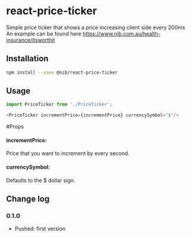 # react-price-ticker

Simple price ticker that shows a price increasing client side every 200ms
An example can be found here https://www.nib.com.au/health-insurance/itsworthit

## Installation

```bash
npm install --save @nib/react-price-ticker
```

## Usage

```js
import PriceTicker from './PriceTicker';

<PriceTicker incrementPrice={incrementPrice} currencySymbol="$"/>
```

#Props

#### incrementPrice:

Price that you want to increment by every second.

#### currencySymbol:

Defaults to the $ dollar sign.

## Change log

### 0.1.0

- Pushed: first version
